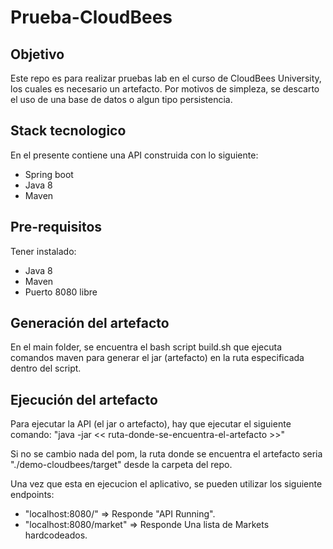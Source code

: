 # Prueba-CloudBees

## Objetivo
Este repo es para realizar pruebas lab en el curso de CloudBees University, los cuales es necesario un artefacto. Por motivos de simpleza, se descarto el uso de una base de datos o algun tipo persistencia.

## Stack tecnologico
En el presente contiene una API construida con lo siguiente:
- Spring boot
- Java 8
- Maven

## Pre-requisitos
Tener instalado:
- Java 8
- Maven
- Puerto 8080 libre

## Generación del artefacto
En el main folder, se encuentra el bash script build.sh que ejecuta comandos maven para generar el jar (artefacto) en la ruta especificada dentro del script.

## Ejecución del artefacto
Para ejecutar la API (el jar o artefacto), hay que ejecutar el siguiente comando:
 "java -jar << ruta-donde-se-encuentra-el-artefacto >>"

Si no se cambio nada del pom, la ruta donde se encuentra el artefacto seria "./demo-cloudbees/target" desde la carpeta del repo.

Una vez que esta en ejecucion el aplicativo, se pueden utilizar los siguiente endpoints:
- "localhost:8080/" => Responde "API Running".
- "localhost:8080/market" => Responde Una lista de Markets hardcodeados.
